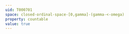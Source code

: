 ```yaml
---
uid: T000701
space: closed-ordinal-space-[0,gamma]-(gamma-<-omega)
property: countable
value: true
---
```

